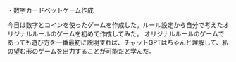 ・数字カードベットゲーム作成

今日は数字とコインを使ったゲームを作成した。ルール設定から自分で考えたオリジナルルールのゲームを初めて作成してみた。
オリジナルルールのゲームであっても遊び方を一番最初に説明すれば、チャットGPTはちゃんと理解して、私の望む形のゲームを出力することが可能だと学んだ。
